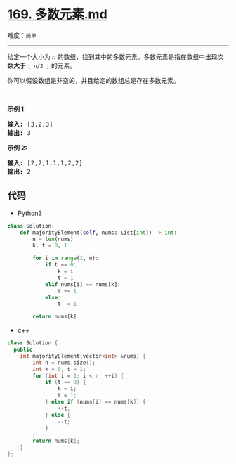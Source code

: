 # [169. 多数元素.md](https://leetcode-cn.com/problems/majority-element)

难度：`简单`

---

<p>给定一个大小为 <em>n </em>的数组，找到其中的多数元素。多数元素是指在数组中出现次数<strong>大于</strong>&nbsp;<code>&lfloor; n/2 &rfloor;</code>&nbsp;的元素。</p>

<p>你可以假设数组是非空的，并且给定的数组总是存在多数元素。</p>

<p>&nbsp;</p>

<p><strong>示例&nbsp;1:</strong></p>

<pre><strong>输入:</strong> [3,2,3]
<strong>输出:</strong> 3</pre>

<p><strong>示例&nbsp;2:</strong></p>

<pre><strong>输入:</strong> [2,2,1,1,1,2,2]
<strong>输出:</strong> 2
</pre>

## 代码

- Python3

```python
class Solution:
    def majorityElement(self, nums: List[int]) -> int:
        n = len(nums)
        k, t = 0, 1

        for i in range(1, n):
            if t == 0:
                k = i
                t = 1
            elif nums[i] == nums[k]:
                t += 1
            else:
                t -= 1

        return nums[k]
```

- c++

```c++
class Solution {
  public:
    int majorityElement(vector<int> &nums) {
        int n = nums.size();
        int k = 0, t = 1;
        for (int i = 1; i < n; ++i) {
            if (t == 0) {
                k = i;
                t = 1;
            } else if (nums[i] == nums[k]) {
                ++t;
            } else {
                --t;
            }
        }
        return nums[k];
    }
};
```
